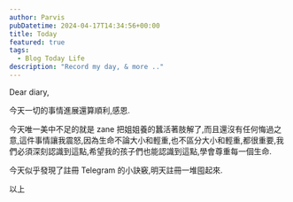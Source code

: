 ```yaml
---
author: Parvis
pubDatetime: 2024-04-17T14:34:56+00:00
title: Today
featured: true
tags:
  - Blog Today Life
description: "Record my day, & more .."
---
```


Dear diary,    

今天一切的事情進展還算順利,感恩.    

今天唯一美中不足的就是 zane 把姐姐養的蠶活著肢解了,而且還沒有任何悔過之意,這件事情讓我震怒,因為生命不論大小和輕重,也不區分大小和輕重,都很重要,我們必須深刻認識到這點,希望我的孩子們也能認識到這點,學會尊重每一個生命.     

今天似乎發現了註冊 Telegram 的小訣竅,明天註冊一堆囤起來.      

以上